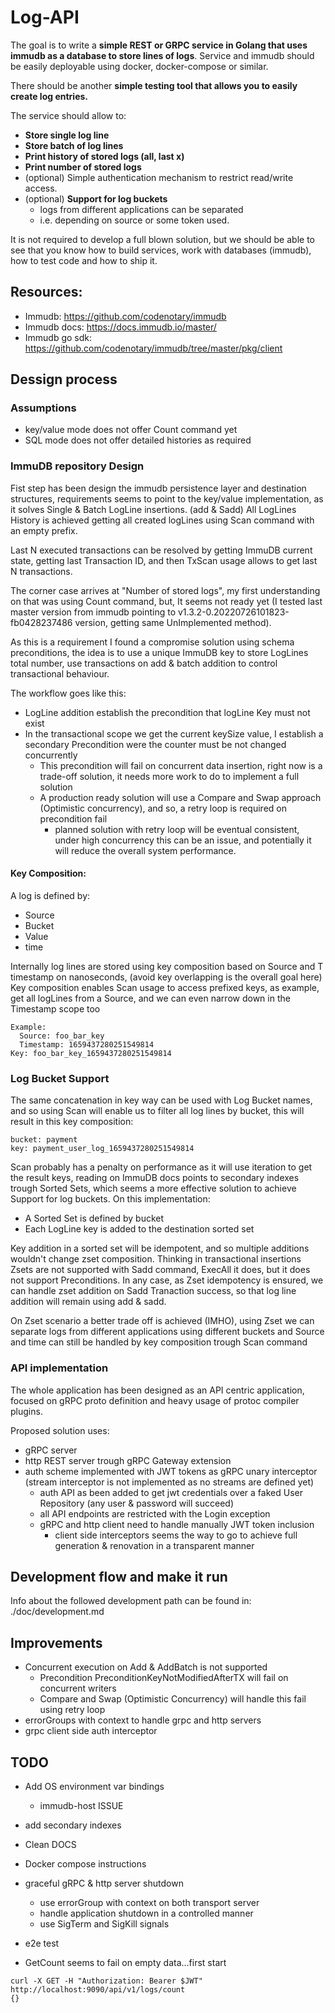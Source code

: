 # Log-API

The goal is to write a **simple REST or GRPC service in Golang that uses immudb as a database to store lines of logs**.
Service and immudb should be easily deployable using docker, docker-compose or similar.

There should be another **simple testing tool that allows you to easily create log entries.**

The service should allow to:
- **Store single log line**
- **Store batch of log lines**
- **Print history of stored logs (all, last x)**
- **Print number of stored logs**
- (optional) Simple authentication mechanism to restrict read/write access.
- (optional) **Support for log buckets**
    - logs from different applications can be separated
    - i.e. depending on source or some token used.

It is not required to develop a full blown solution, but we should be able to see that you know how to build services, work with databases (immudb), how to test code and how to ship it.

## Resources:
- Immudb: https://github.com/codenotary/immudb
- Immudb docs: https://docs.immudb.io/master/
- Immudb go sdk: https://github.com/codenotary/immudb/tree/master/pkg/client

## Dessign process

### Assumptions
- key/value mode does not offer Count command yet
- SQL mode does not offer detailed histories as required

### ImmuDB repository Design
Fist step has been design the immudb persistence layer and destination structures, requirements seems to point to the key/value implementation, as it solves Single & Batch LogLine insertions. (add & Sadd)
All LogLines History is achieved getting all created logLines using Scan command with an empty prefix.

Last N executed transactions can be resolved by getting ImmuDB current state, getting last Transaction ID, and then TxScan usage allows to get last N transactions. 

The corner case arrives at "Number of stored logs", my first understanding on that was using Count command, but, It seems not ready yet (I tested last master version from immudb pointing to v1.3.2-0.20220726101823-fb0428237486 version, getting same UnImplemented method).

As this is a requirement I found a compromise solution using schema preconditions, the idea is to use a unique ImmuDB key to store LogLines total number, use transactions on add & batch addition to control transactional behaviour.

The workflow goes like this:
- LogLine addition establish the precondition that logLine Key must not exist 
- In the transactional scope we get the current keySize value, I establish a secondary Precondition were the counter must be not changed concurrently
  - This precondition will fail on concurrent data insertion, right now is a trade-off solution, it needs more work to do to implement a full solution
  - A production ready solution will use a Compare and Swap approach (Optimistic concurrency), and so, a retry loop is required on precondition fail
    - planned solution with retry loop will be eventual consistent, under high concurrency this can be an issue, and potentially it will reduce the overall system performance.

#### Key Composition:
A log is defined by:
- Source
- Bucket
- Value
- time

Internally log lines are stored using key composition based on Source and T timestamp on nanoseconds, (avoid key overlapping is the overall goal here)
Key composition enables Scan usage to access prefixed keys, as example, get all logLines from a Source, and we can even narrow down in the Timestamp scope too
```
Example: 
  Source: foo_bar_key
  Timestamp: 1659437280251549814
Key: foo_bar_key_1659437280251549814
```

### Log Bucket Support
The same concatenation in key way can be used with Log Bucket names,  and so using Scan will enable us to filter all log lines by bucket, this will result in this key composition:
```
bucket: payment
key: payment_user_log_1659437280251549814
```
Scan probably has a penalty on performance as it will use iteration to get the result keys, reading on ImmuDB docs points to secondary indexes trough Sorted Sets, which seems a more effective solution to achieve Support for log buckets.
On this implementation: 
- A Sorted Set is defined by bucket
- Each LogLine key is added to the destination sorted set

Key addition in a sorted set will be idempotent, and so multiple additions wouldn't change zset composition. Thinking in transactional insertions Zsets are not supported with Sadd command, ExecAll it does, but it does not support Preconditions. In any case, as Zset idempotency is ensured, we can handle zset addition on Sadd Tranaction success, so that log line addition will remain using add & sadd.

On Zset scenario a better trade off is achieved (IMHO), using Zset we can separate logs from different applications using different buckets and Source and time can still be handled by key composition trough Scan command

### API implementation
The whole application has been designed as an API centric application, focused on gRPC proto definition and heavy usage of protoc compiler plugins.

Proposed solution uses:
- gRPC server 
- http REST server trough gRPC Gateway extension
- auth scheme implemented with JWT tokens as gRPC unary interceptor (stream interceptor is not implemented as no streams are defined yet)
  - auth API as been added to get jwt credentials over a faked User Repository (any user & password will succeed)
  - all API endpoints are restricted with the Login exception
  - gRPC and http client need to handle manually JWT token inclusion
    - client side interceptors seems the way to go to achieve full generation & renovation in a transparent manner

## Development flow and make it run
Info about the followed development path can be found in: ./doc/development.md

## Improvements
- Concurrent execution on Add & AddBatch is not supported
  - Precondition PreconditionKeyNotModifiedAfterTX will fail on concurrent writers
  - Compare and Swap (Optimistic Concurrency) will handle this fail using retry loop
- errorGroups with context to handle grpc and http servers
- grpc client side auth interceptor

## TODO
- Add OS environment var bindings
  - immudb-host ISSUE
- add secondary indexes
- Clean DOCS
- Docker compose instructions

- graceful gRPC & http server shutdown
  - use errorGroup with context on both transport server
  - handle application shutdown in a controlled manner 
  - use SigTerm and SigKill signals

- e2e test
  
- GetCount seems to fail on empty data...first start
``` // @TODO: FIX IT
curl -X GET -H "Authorization: Bearer $JWT" http://localhost:9090/api/v1/logs/count   
{}
```
